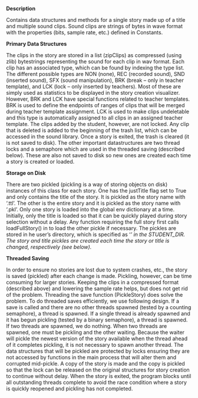**Description**

Contains data structures and methods for a single story made up of a title and multiple sound clips. Sound clips are strings of bytes in wave format with the properties (bits, sample rate, etc.) defined in Constants.

**Primary Data Structures**

The clips in the story are stored in a list (zipClips) as compressed (using zlib) bytestrings representing the sound for each clip in wav format.  Each clip has an associated type, which can be found by indexing the type list.  The different possible types are NON (none), REC (recorded sound), SND (inserted sound), SFX (sound manipulation), BRK (break – only in teacher template), and LCK (lock – only inserted by teachers).  Most of these are simply used as statistics to be displayed in the story creation visualizer.  However, BRK and LCK have special functions related to teacher templates.  BRK is used to define the endpoints of ranges of clips that will be merged during teacher template assignment.  LCK is used to make clips undeletable and this type is automatically assigned to all clips in an assigned teacher template.  The clips added by the student, however, are not locked.  Any clip that is deleted is added to the beginning of the trash list, which can be accessed in the sound library.  Once a story is exited, the trash is cleared (it is not saved to disk).  The other important datastructures are two thread locks and a semaphore which are used in the threaded saving (described below).  These are also not saved to disk so new ones are created each time a story is created or loaded.

**Storage on Disk**

There are two pickled (pickling is a way of storing objects on disk) instances of this class for each story.  One has the justTitle flag set to True and only contains the title of the story.  It is pickled as the story name with ‘.ttl’.  The other is the entire story and it is pickled as the story name with ‘.pkl’.  Only one story is loaded into the global env dictionary at a time.  Initially, only the title is loaded so that it can be quickly played during story selection without a delay.  Any function requiring the full story first calls loadFullStory() in to load the other pickle if necessary.  The pickles are stored in he user’s directory, which is specified as ‘_<student name>’ in the STUDENT\_DIR.  The story and title pickles are created each time the story or title is changed, respectively (see below)._

**Threaded Saving**

In order to ensure no stories are lost due to system crashes, etc., the story is saved (pickled) after each change is made.  Pickling, however, can be time consuming for larger stories.  Keeping the clips in a compressed format (described above) and lowering the sample rate helps, but does not get rid of the problem.  Threading the save function (PickleStory) does solve the problem.  To do threaded saves efficiently, we use following design.  If a save is called and there are no other threads spawned (tested by a counting semaphore), a thread is spawned.  If a single thread is already spawned and it has begun pickling (tested by a binary semaphore), a thread is spawned.  If two threads are spawned, we do nothing.  When two threads are spawned, one must be pickling and the other waiting.  Because the waiter will pickle the newest version of the story available when the thread ahead of it completes pickling, it is not necessary to spawn another thread.  The data structures that will be pickled are protected by locks ensuring they are not accessed by functions in the main process that will alter them and corrupted mid-pickle.  A copy of the story is made and the copy is pickled so that the lock can be released on the original structures for story creation to continue without delay.  When the story is exited, the program blocks until all outstanding threads complete to avoid the race condition where a story is quickly reopened and pickling has not completed.